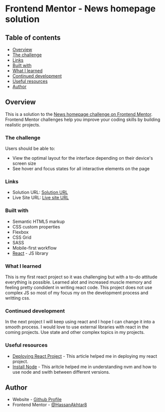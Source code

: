 # Frontend Mentor - News homepage solution

## Table of contents

- [Overview](#overview)
- [The challenge](#the-challenge)
- [Links](#links)
- [Built with](#built-with)
- [What I learned](#what-i-learned)
- [Continued development](#continued-development)
- [Useful resources](#useful-resources)
- [Author](#author)

## Overview

This is a solution to the [News homepage challenge on Frontend Mentor](https://www.frontendmentor.io/challenges/news-homepage-H6SWTa1MFl). Frontend Mentor challenges help you improve your coding skills by building realistic projects. 

### The challenge

Users should be able to:

- View the optimal layout for the interface depending on their device's screen size
- See hover and focus states for all interactive elements on the page

### Links

- Solution URL: [Solution URL](https://github.com/HassanAkhtar8/news-homepage-react)
- Live Site URL: [Live site URL](https://hassanakhtar8.github.io/news-homepage-react/)

### Built with

- Semantic HTML5 markup
- CSS custom properties
- Flexbox
- CSS Grid
- SASS
- Mobile-first workflow
- [React](https://reactjs.org/) - JS library

### What I learned

This is my first react project so it was challenging but with a to-do attitude everything is possible.
Learned alot and increased muscle memory and feeling pretty condident in writing react code.
This project does not use complex JS so most of my focus my on the development process and writting css.

### Continued development

In the next project I will keep using react and I hope I can change it into a smooth process. 
I would love to use external libraries with react in the coming projects.
Use state and other complex topics in my projects.

### Useful resources

- [Deploying React Project](https://blog.logrocket.com/deploying-react-apps-github-pages/) - This article helped me in deploying my react project.
- [Install Node](https://www.theodinproject.com/lessons/foundations-installing-node-js) - This aritcle helped me in understanding nvm and how to use node and swith between different versions.

## Author

- Website - [Github Profile](https://www.your-site.com)
- Frontend Mentor - [@HassanAkhtar8](https://www.frontendmentor.io/profile/HassanAkhtar8)
